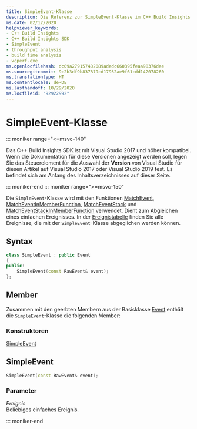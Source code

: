 ```yaml
---
title: SimpleEvent-Klasse
description: Die Referenz zur SimpleEvent-Klasse im C++ Build Insights SDK.
ms.date: 02/12/2020
helpviewer_keywords:
- C++ Build Insights
- C++ Build Insights SDK
- SimpleEvent
- throughput analysis
- build time analysis
- vcperf.exe
ms.openlocfilehash: dc09a279157482089adedc660395feaa98376dae
ms.sourcegitcommit: 9c2b3df9b837879cd17932ae9f61cdd142078260
ms.translationtype: HT
ms.contentlocale: de-DE
ms.lasthandoff: 10/29/2020
ms.locfileid: "92922992"
---
```

# <a name="simpleevent-class"></a>SimpleEvent-Klasse

::: moniker range="<=msvc-140"

Das C++ Build Insights SDK ist mit Visual Studio 2017 und höher kompatibel. Wenn die Dokumentation für diese Versionen angezeigt werden soll, legen Sie das Steuerelement für die Auswahl der **Version** von Visual Studio für diesen Artikel auf Visual Studio 2017 oder Visual Studio 2019 fest. Es befindet sich am Anfang des Inhaltsverzeichnisses auf dieser Seite.

::: moniker-end
::: moniker range=">=msvc-150"

Die `SimpleEvent`-Klasse wird mit den Funktionen [MatchEvent](../functions/match-event.md), [MatchEventInMemberFunction](../functions/match-event-in-member-function.md), [MatchEventStack](../functions/match-event-stack.md) und [MatchEventStackInMemberFunction](../functions/match-event-stack-in-member-function.md) verwendet. Dient zum Abgleichen eines einfachen Ereignisses. In der [Ereignistabelle](../event-table.md) finden Sie alle Ereignisse, die mit der `SimpleEvent`-Klasse abgeglichen werden können.

## <a name="syntax"></a>Syntax

```cpp
class SimpleEvent : public Event
{
public:
    SimpleEvent(const RawEvent& event);
};
```

## <a name="members"></a>Member

Zusammen mit den geerbten Membern aus der Basisklasse [Event](event.md) enthält die `SimpleEvent`-Klasse die folgenden Member:

### <a name="constructors"></a>Konstruktoren

[SimpleEvent](#simple-event)

## <a name="simpleevent"></a><a name="simple-event"></a> SimpleEvent

```cpp
SimpleEvent(const RawEvent& event);
```

### <a name="parameters"></a>Parameter

*Ereignis*\
Beliebiges einfaches Ereignis.

::: moniker-end
